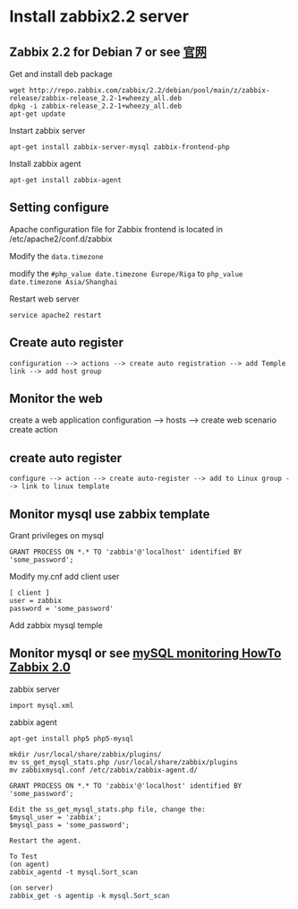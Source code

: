 # Install zabbix2.2 server

## Zabbix 2.2 for Debian 7 or see [官网][0]

Get and install deb package 

    wget http://repo.zabbix.com/zabbix/2.2/debian/pool/main/z/zabbix-release/zabbix-release_2.2-1+wheezy_all.deb
    dpkg -i zabbix-release_2.2-1+wheezy_all.deb
    apt-get update 

Instart zabbix server

    apt-get install zabbix-server-mysql zabbix-frontend-php 

Install zabbix agent 

    apt-get install zabbix-agent  

## Setting configure

Apache configuration file for Zabbix frontend is located in /etc/apache2/conf.d/zabbix   

Modify the `data.timezone`

modify the `#php_value date.timezone Europe/Riga` to `php_value date.timezone Asia/Shanghai`
    
Restart web server

    service apache2 restart 
    
## Create auto register

    configuration --> actions --> create auto registration --> add Temple link --> add host group 
    
## Monitor the web 

   create a web application
   configuration --> hosts --> create web scenario 
   create action

##  create auto register

    configure --> action --> create auto-register --> add to Linux group --> link to linux template
   
## Monitor mysql use zabbix template
Grant privileges on mysql

    GRANT PROCESS ON *.* TO 'zabbix'@'localhost' identified BY 'some_password';
    
Modify my.cnf add client user 

    [ client ]
    user = zabbix
    password = 'some_password'
    
Add zabbix mysql temple 

## Monitor mysql or see [mySQL monitoring HowTo Zabbix 2.0][1]
zabbix server
    
    import mysql.xml
    
zabbix agent 

    apt-get install php5 php5-mysql 

    mkdir /usr/local/share/zabbix/plugins/
    mv ss_get_mysql_stats.php /usr/local/share/zabbix/plugins
    mv zabbixmysql.conf /etc/zabbix/zabbix-agent.d/
        
    GRANT PROCESS ON *.* TO 'zabbix'@'localhost' identified BY 'some_password';
    
    Edit the ss_get_mysql_stats.php file, change the:
    $mysql_user = 'zabbix';
    $mysql_pass = 'some_password';
    
    Restart the agent.  
    
    To Test
    (on agent)
    zabbix_agentd -t mysql.Sort_scan
    
    (on server)
    zabbix_get -s agentip -k mysql.Sort_scan 
    
[0]:(https://www.zabbix.com/documentation/2.2/manual/installation/install_from_packages)
[1]:(https://www.zabbix.com/forum/showthread.php?t=26503)
